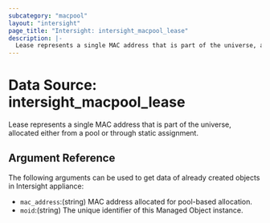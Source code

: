 ```yaml
---
subcategory: "macpool"
layout: "intersight"
page_title: "Intersight: intersight_macpool_lease"
description: |-
  Lease represents a single MAC address that is part of the universe, allocated either from a pool or through static assignment.
---
```


# Data Source: intersight_macpool_lease
Lease represents a single MAC address that is part of the universe, allocated either from a pool or through static assignment.
## Argument Reference
The following arguments can be used to get data of already created objects in Intersight appliance:
* `mac_address`:(string) MAC address allocated for pool-based allocation. 
* `moid`:(string) The unique identifier of this Managed Object instance. 
